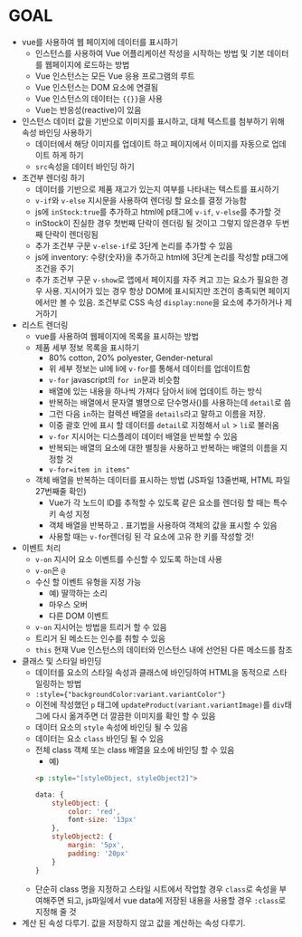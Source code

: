 # GOAL
- vue를 사용하여 웹 페이지에 데이터를 표시하기
    - 인스턴스를 사용하여 Vue 어플리케이션 작성을 시작하는 방법 및 기본 데이터를 웹페이지에 로드하는 방법
    - Vue 인스턴스는 모든 Vue 응용 프로그램의 루트
    - Vue 인스턴스는 DOM 요소에 연결됨
    - Vue 인스턴스의 데이터는 `{{}}`을 사용 
    - Vue는 반응성(reactive)이 있음
- 인스턴스 데이터 값을 기반으로 이미지를 표시하고, 대체 텍스트를 첨부하기 위해 속성 바인딩 사용하기
    - 데이터에서 해당 이미지를 업데이트 하고 페이지에서 이미지를 자동으로 업데이트 하게 하기
    - `src`속성을 데이터 바인딩 하기
- 조건부 렌더링 하기
    - 데이터를 기반으로 제품 재고가 있는지 여부를 나타내는 텍스트를 표시하기
    - `v-if`와 `v-else` 지시문을 사용하여 렌더링 할 요소를 결정 가능함
    - js에 `inStock:true`를 추가하고 html에 p태그에 `v-if`, `v-else`를 추가할 것
    - inStock이 진실한 경우 첫번째 단락이 렌더링 될 것이고 그렇지 않은경우 두번째 단락이 렌더링됨
    - 추가 조건부 구문 `v-else-if`로 3단계 논리를 추가할 수 있음
    - js에 inventory: 수량(숫자)을 추가하고 html에 3단계 논리를 작성할 p태그에 조건을 주기
    - 추가 조건부 구문 `v-show`로 앱에서 페이지를 자주 켜고 끄는 요소가 필요한 경우 사용. 지시어가 있는 경우 항상 DOM에 표시되지만 조건이 충족되면 페이지에서만 볼 수 있음. 조건부로 CSS 속성 `display:none`을 요소에 추가하거나 제거하기
- 리스트 렌더링
    - vue를 사용하여 웹페이지에 목록을 표시하는 방법
    - 제품 세부 정보 목록을 표시하기
        - 80% cotton, 20% polyester, Gender-netural
        - 위 세부 정보는 ul에 li에 `v-for`를 통해서 데이터를 업데이트함
        - `v-for` javascript의 `for in`문과 비슷함
        - 배열에 있는 내용을 하나씩 가져다 담아서 li에 업데이트 하는 방식
        - 반복하는 배열에서 문자열 별명으로 단수명사()를 사용하는데 `detail`로 씀
        - 그런 다음 `in`하는 컬렉션 배열을 `details`라고 말하고 이름을 저장. 
        - 이중 괄호 안에 표시 할 데이터를 `detail`로 지정해서 `ul` > `li`로 불러옴
        - `v-for` 지시어는 디스플레이 데이터 배열을 반복할 수 있음
        - 반복되는 배열의 요소에 대한 별칭을 사용하고 반복하는 배열의 이름을 지정할 것
        - `v-for=item in items"`
    - 객체 배열을 반복하는 데이터를 표시하는 방법 (JS파일 13줄번째, HTML 파일 27번째줄 확인)
        - Vue가 각 노드이 ID를 추적할 수 있도록 같은 요소를 렌더링 할 때는 특수 키 속성 지정
        - 객체 배열을 반복하고 . 표기법을 사용하여 객체의 값을 표시할 수 있음
        - 사용할 때는 `v-for`렌더링 된 각 요소에 고유 한 키를 작성할 것!
- 이벤트 처리
    - `v-on` 지시어 요소 이벤트를 수신할 수 있도록 하는데 사용
    - `v-on`은 `@`
    - 수신 할 이벤트 유형을 지정 가능
        - 예) 딸깍하는 소리
        - 마우스 오버
        - 다른 DOM 이벤트
    -  `v-on` 지시어는 방법을 트리거 할 수 있음
    - 트리거 된 메소드는 인수를 취할 수 있음
    - `this` 현재 Vue 인스턴스의 데이터와 인스턴스 내에 선언된 다른 메소드를 참조
- 클래스 및 스타일 바인딩
    - 데이터를 요소의 스타일 속성과 클래스에 바인딩하여 HTML을 동적으로 스타일링하는 방법
    - `:style={"backgroundColor:variant.variantColor"}`
    - 이전에 작성했던 `p` 태그에 `updateProduct(variant.variantImage)`를 `div`태그에 다시 옮겨주면 더 깔끔한 이미지를 확인 할 수 있음
    - 데이터 요소의 `style` 속성에 바인딩 될 수 있음
    - 데이터는 요소 `class` 바인딩 될 수 있음
    - 전체 class 객체 또는 class 배열을 요소에 바인딩 할 수 있음
        - 예) 
        ```html
        <p :style="[styleObject, styleObject2]">
        ```
        ```javascript
        data: {
            styleObject: {
                color: 'red',
                font-size: '13px'
            },
            styleObject2: {
                margin: '5px',
                padding: '20px'
            }
        }
        ```
    - 단순히 class 명을 지정하고 스타일 시트에서 작업할 경우 `class`로 속성을 부여해주면 되고, js파일에서 vue data에 저장된 내용을 사용할 경우 `:class`로 지정해 줄 것
- 계산 된 속성 다루기. 값을 저장하지 않고 값을 계산하는 속성 다루기.